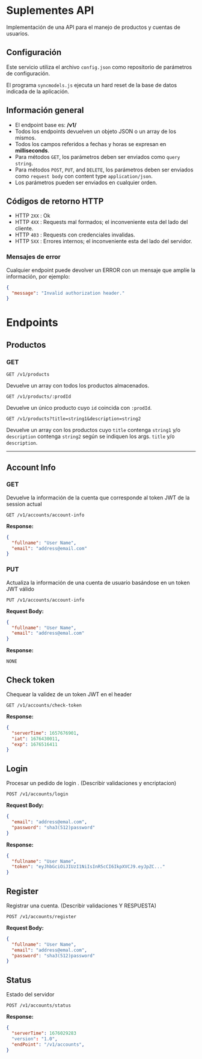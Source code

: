 # Suplementes API

Implementación de una API para el manejo de  productos y cuentas de usuarios.


## Configuración

Este servicio utiliza el archivo ```config.json``` como repositorio de parámetros de configuración. 

El programa ```syncmodels.js``` ejecuta un hard reset de la base de datos indicada de la aplicación.


## Información general
* El endpoint base es: **/v1/**
* Todos los endpoints devuelven un objeto JSON o un array de los mismos.
* Todos los campos referidos a fechas y horas se expresan en  **milliseconds**.
* Para métodos `GET`, los parámetros deben ser enviados como `query string`.
* Para métodos `POST`, `PUT`, and `DELETE`, los parámetros deben ser enviados como `request body` con content type
  `application/json`. 
* Los parámetros pueden ser enviados en cualquier orden.

## Códigos de retorno HTTP

* HTTP `2XX` : Ok
* HTTP `4XX` : Requests mal formados; el inconveniente esta del lado del cliente.
* HTTP `403` : Requests con credenciales invalidas.
* HTTP `5XX` : Errores internos; el inconveniente esta del lado del servidor.
  
### Mensajes de error
Cualquier endpoint puede devolver un ERROR con un mensaje que amplíe la información, por ejemplo:

```json
{
  "message": "Invalid authorization header."
}
```

# Endpoints

## Productos

### GET 

```
GET /v1/products
```
Devuelve un array con todos los productos almacenados.

```
GET /v1/products/:prodId
```
Devuelve un único producto cuyo ```id``` coincida con ```:prodId```.

```
GET /v1/products?title=string1&description=string2
```

Devuelve un array con los productos cuyo ```title``` contenga ```string1``` y/o ```description``` contenga ```string2``` según se indiquen los args.  ```title``` y/o ```description```.


----

## Account Info

### GET 
Devuelve la información de la cuenta que corresponde al token JWT de la session actual
```
GET /v1/accounts/account-info
```

**Response:**
```json
{
  "fullname": "User Name",
  "email": "address@email.com"
}
```

### PUT
 Actualiza la información de una cuenta de usuario basándose en un token JWT válido
```
PUT /v1/accounts/account-info
```
**Request Body:**
```json
{
  "fullname": "User Name",
  "email": "address@emal.com"
}
```
**Response:**
```
NONE
```

## Check token
Chequear la validez de un token JWT en el header
```
GET /v1/accounts/check-token
```
**Response:**
```json
{
  "serverTime": 1657676901,
  "iat": 1676430011,
  "exp": 1676516411
}
```

## Login
Procesar un pedido de login . (Describir validaciones y encriptacion)
```
POST /v1/accounts/login
```
**Request Body:**
```json
{
  "email": "address@emal.com",
  "password": "sha3(512)password"
}
```
**Response:**
```json
{
  "fullname": "User Name",
  "token": "eyJhbGciOiJIUzI1NiIsInR5cCI6IkpXVCJ9.eyJpZC..."
}
```

## Register
Registrar una cuenta. (Describir validaciones Y RESPUESTA)
```
POST /v1/accounts/register
```
**Request Body:**
```json
{
  "fullname": "User Name",
  "email": "address@emal.com",
  "password": "sha3(512)password"
}
```

## Status
 Estado del servidor
```
POST /v1/accounts/status
```
**Response:**
```json
{
  "serverTime": 1676029283
  "version": "1.0",
  "endPoint": "/v1/accounts",
}
```
